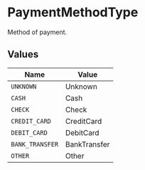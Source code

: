 # PaymentMethodType

Method of payment.


## Values

| Name            | Value           |
| --------------- | --------------- |
| `UNKNOWN`       | Unknown         |
| `CASH`          | Cash            |
| `CHECK`         | Check           |
| `CREDIT_CARD`   | CreditCard      |
| `DEBIT_CARD`    | DebitCard       |
| `BANK_TRANSFER` | BankTransfer    |
| `OTHER`         | Other           |